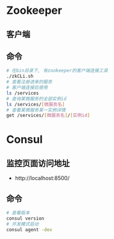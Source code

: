 # Zookeeper

## 客户端

## 命令

```bash
# 在bin目录下, 有zookeeper的客户端连接工具
./zkCLi.sh
# 查看注册进来的服务
# 客户端连接后使用
ls /services
# 查询某微服务的全部实例id
ls /services/[微服务名]
# 查看某微服务某一实例详情
get /services/[微服务名]/[实例id]
```

# Consul

## 监控页面访问地址

- http://localhost:8500/

## 命令

```bash
# 查看版本
consul version
# 开发模式启动
consul agent -dev
```

